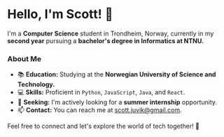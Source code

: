 # Hello, I'm Scott! 👋

I'm a **Computer Science** student in Trondheim, Norway, currently in my **second year** pursuing a **bachelor's degree in Informatics at NTNU.**

### About Me

- 📚 **Education:** Studying at the **Norwegian University of Science and Technology.**
- 💻 **Skills:** Proficient in `Python`, `JavaScript`, `Java`, and `React`.
- 👀 **Seeking:** I'm actively looking for a **summer internship** opportunity.
- 📫 **Contact:** You can reach me at [scott.juvik@gmail.com](mailto:scott.juvik@hotmail.co.uk).


Feel free to connect and let's explore the world of tech together! 🚀
